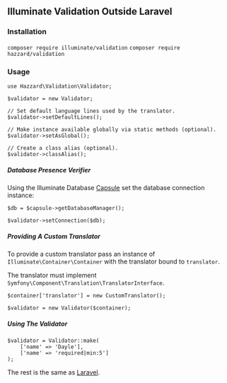 ## Illuminate Validation Outside Laravel

### Installation

`composer require illuminate/validation`
`composer require hazzard/validation`

### Usage 

````
use Hazzard\Validation\Validator;

$validator = new Validator;

// Set default language lines used by the translator.
$validator->setDefaultLines();

// Make instance available globally via static methods (optional).
$validator->setAsGlobal();

// Create a class alias (optional). 
$validator->classAlias();
````

##### Database Presence Verifier

Using the Illuminate Database [Capsule](https://github.com/laravel/framework/tree/master/src/Illuminate/Database) set the database connection instance:

````
$db = $capsule->getDatabaseManager();

$validator->setConnection($db);
````


##### Providing A Custom Translator

To provide a custom translator pass an instance of `Illuminate\Container\Container` with the translator bound to `translator`.

The translator must implement `Symfony\Component\Translation\TranslatorInterface`.

````
$container['translator'] = new CustomTranslator();

$validator = new Validator($container);
````

##### Using The Validator

````
$validator = Validator::make(
    ['name' => 'Dayle'],
    ['name' => 'required|min:5']
);
````

The rest is the same as [Laravel](http://laravel.com/docs/5.0/validation#basic-usage).
